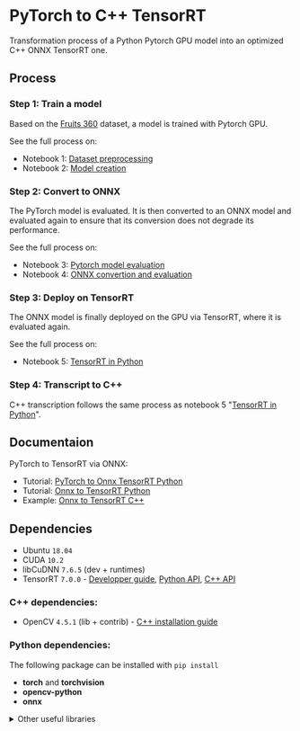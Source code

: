 
# PyTorch to C++ TensorRT

Transformation process of a Python Pytorch GPU model into an optimized C++ ONNX TensorRT one.

## Process

### Step 1: Train a model

Based on the [Fruits 360](https://www.kaggle.com/moltean/fruits) dataset, a model is trained with Pytorch GPU.

See the full process on:
 - Notebook 1: [Dataset preprocessing](./notebooks/1_dataset_preprocessing.ipynb)
 - Notebook 2: [Model creation](./notebooks/2_model_creation.ipynb)

### Step 2: Convert to ONNX

The PyTorch model is evaluated. It is then converted to an ONNX model and evaluated again to ensure that its conversion does not degrade its performance.

See the full process on:
- Notebook 3: [Pytorch model evaluation](./notebooks/3_model_evaluation.ipynb)
- Notebook 4: [ONNX convertion and evaluation](./notebooks/4_model_onnx_conversion.ipynb)

### Step 3: Deploy on TensorRT

The ONNX model is finally deployed on the GPU via TensorRT, where it is evaluated again.

See the full process on:
- Notebook 5: [TensorRT in Python](./notebooks/5_model_tensorrt.ipynb)

### Step 4: Transcript to C++

C++ transcription follows the same process as notebook 5 "[TensorRT in Python](./notebooks/5_model_tensorrt.ipynb)". 

## Documentaion

PyTorch to TensorRT via ONNX:
- Tutorial: [PyTorch to Onnx TensorRT Python](https://learnopencv.com/how-to-convert-a-model-from-pytorch-to-tensorrt-and-speed-up-inference/)
- Tutorial: [Onnx to TensorRT Python](https://medium.com/@fanzongshaoxing/accelerate-pytorch-model-with-tensorrt-via-onnx-d5b5164b369)
- Example: [Onnx to TensorRT C++](https://github.com/spmallick/learnopencv/blob/master/PyTorch-ONNX-TensorRT-CPP/trt_sample.cpp)

## Dependencies

- Ubuntu `18.04`
- CUDA `10.2`
- libCuDNN `7.6.5` (dev + runtimes)
- TensorRT `7.0.0` - [Developper guide](https://docs.nvidia.com/deeplearning/tensorrt/archives/tensorrt-700/tensorrt-developer-guide/index.html), [Python API](https://docs.nvidia.com/deeplearning/tensorrt/api/python_api/), [C++ API](https://docs.nvidia.com/deeplearning/tensorrt/api/c_api/)

### C++ dependencies:

- OpenCV `4.5.1` (lib + contrib) - [C++ installation guide](https://learnopencv.com/install-opencv-4-on-ubuntu-18-04/)

### Python dependencies:

The following package can be installed with `pip install`

- **torch** and **torchvision**
- **opencv-python**
- **onnx**

<details>
  <summary>Other useful libraries</summary>

These very useful libraries are not used in this project, but could be interesting for data preprocessing.

- **boost**, with `sudo apt install libboost-all-dev` - [docs](https://www.boost.org/)
- **hdf5**, with `sudo apt-get install libhdf5-dev` - [C++ API](https://portal.hdfgroup.org/pages/viewpage.action?pageId=50073884), [Read example](https://support.hdfgroup.org/HDF5/doc/cpplus_RM/readdata_8cpp-example.html)
- **HighFive** `2.2.2`, with Cmake - [Github](https://github.com/BlueBrain/HighFive), [C++ API](https://bluebrain.github.io/HighFive/)
- **xtl** `0.7.2`, with CMake - [C++ API](https://xtl.readthedocs.io/en/latest/index.html)
- **xtensor** `0.23.0`, with Cmake - [Github](https://github.com/xtensor-stack/xtensor-io), [C++ API](https://xtensor.readthedocs.io/en/latest/index.html), [Tutorial](https://towardsdatascience.com/linear-algebra-in-c-with-xtensor-is-just-like-numpy-1a6b1ee00736)
- **xtensor-io** dependencies, with `sudo apt-get install libsndfile-dev libopenimageio-dev zlib1g-dev`
- **xtensor-io** `0.12.1`, with Cmake - [Github](https://github.com/xtensor-stack/xtensor-io), [C++ API](https://xtensor-io.readthedocs.io/en/latest/)
</details>
